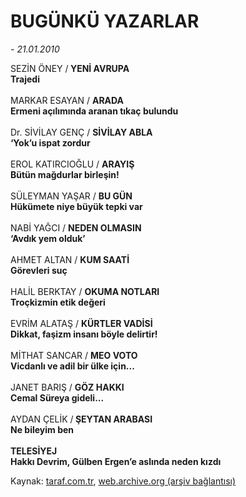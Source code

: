 # BUGÜNKÜ YAZARLAR

*- 21.01.2010*

<div class="yazi">SEZİN ÖNEY /<b> YENİ AVRUPA</b><br/><b><b>Trajedi</b></b><b><br/><br/></b>MARKAR ESAYAN / <b>ARADA</b><br/><b><b>Ermeni açılımında aranan tıkaç bulundu</b></b><b><br/><br/></b>Dr. SİVİLAY GENÇ / <b>SİVİLAY ABLA</b><br/><b><b>‘Yok’u ispat zordur</b></b><b><br/><br/></b>EROL KATIRCIOĞLU / <b>ARAYIŞ</b><br/><b><b>Bütün mağdurlar birleşin!</b></b><b><br/><br/></b>SÜLEYMAN YAŞAR / <b>BU GÜN</b><br/><b><b>Hükümete niye büyük tepki var</b></b><b><br/><br/></b>NABİ YAĞCI / <b>NEDEN OLMASIN</b><br/><b><b>‘Avdık yem olduk’</b></b><b><br/><br/></b>AHMET ALTAN / <b>KUM SAATİ</b><br/><b><b>Görevleri suç</b></b><b><br/><br/></b>HALİL BERKTAY / <b>OKUMA NOTLARI</b><br/><b><b>Troçkizmin etik değeri</b></b><b><br/><br/></b>EVRİM ALATAŞ / <b>KÜRTLER VADİSİ</b><br/><b><b>Dikkat, faşizm insanı böyle delirtir!</b></b><b><br/><br/></b>MİTHAT SANCAR / <b>MEO VOTO</b><br/><b><b>Vicdanlı ve adil bir ülke için...</b></b><b><br/><br/></b>JANET BARIŞ / <b>GÖZ HAKKI</b><br/><b><b>Cemal Süreya gideli...</b></b><b><br/><br/></b>AYDAN ÇELİK /<b> ŞEYTAN ARABASI</b><br/><b><b>Ne bileyim ben</b></b><b><br/><br/></b><b>TELESİYEJ</b><br/><b><b>Hakkı Devrim, Gülben Ergen’e aslında neden kızdı</b></b></div>

Kaynak: [taraf.com.tr](http://taraf.com.tr:80/makale/9628.htm), [web.archive.org (arşiv bağlantısı)](http://web.archive.org/web/20100331020804/http://taraf.com.tr:80/makale/9628.htm)
